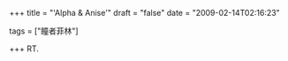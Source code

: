 +++
title = "'Alpha & Anise'"
draft = "false"
date = "2009-02-14T02:16:23"

tags = ["瞳者菲林"]

+++
RT.
  
